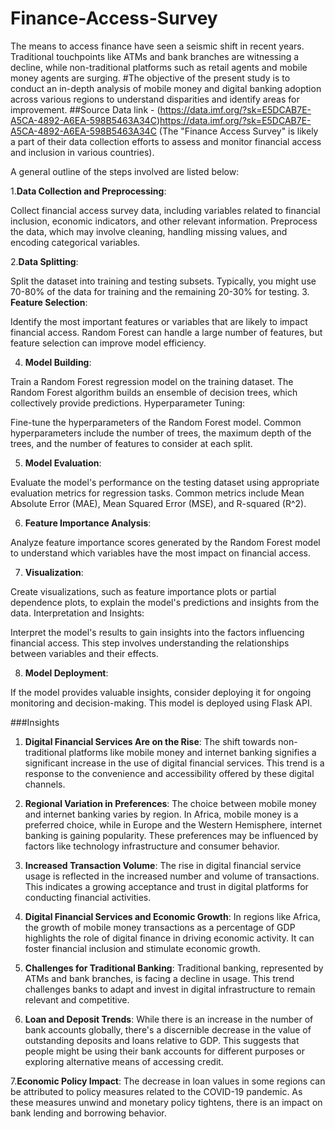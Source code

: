 # Finance-Access-Survey
The means to access finance have seen a seismic shift in recent years. Traditional touchpoints like ATMs and bank branches are witnessing a decline, while non-traditional platforms such as retail agents and mobile money agents are surging. 
#The objective of the present study is to conduct an in-depth analysis of mobile money and digital banking adoption across various regions to understand disparities and identify areas for improvement.
##Source Data link - (https://data.imf.org/?sk=E5DCAB7E-A5CA-4892-A6EA-598B5463A34C)https://data.imf.org/?sk=E5DCAB7E-A5CA-4892-A6EA-598B5463A34C (The "Finance Access Survey" is likely a part of their data collection efforts to assess and monitor financial access and inclusion in various countries). 

A general outline of the steps involved are listed below:

1.**Data Collection and Preprocessing**:

Collect financial access survey data, including variables related to financial inclusion, economic indicators, and other relevant information.
Preprocess the data, which may involve cleaning, handling missing values, and encoding categorical variables.

2.**Data Splitting**:

Split the dataset into training and testing subsets. Typically, you might use 70-80% of the data for training and the remaining 20-30% for testing.
3. **Feature Selection**:

Identify the most important features or variables that are likely to impact financial access. Random Forest can handle a large number of features, but feature selection can improve model efficiency.

4. **Model Building**:

Train a Random Forest regression model on the training dataset. The Random Forest algorithm builds an ensemble of decision trees, which collectively provide predictions.
Hyperparameter Tuning:

Fine-tune the hyperparameters of the Random Forest model. Common hyperparameters include the number of trees, the maximum depth of the trees, and the number of features to consider at each split.

5. **Model Evaluation**:

Evaluate the model's performance on the testing dataset using appropriate evaluation metrics for regression tasks. Common metrics include Mean Absolute Error (MAE), Mean Squared Error (MSE), and R-squared (R^2).

6. **Feature Importance Analysis**:

Analyze feature importance scores generated by the Random Forest model to understand which variables have the most impact on financial access.

7. **Visualization**:

Create visualizations, such as feature importance plots or partial dependence plots, to explain the model's predictions and insights from the data.
Interpretation and Insights:

Interpret the model's results to gain insights into the factors influencing financial access. This step involves understanding the relationships between variables and their effects.

8. **Model Deployment**: 

If the model provides valuable insights, consider deploying it for ongoing monitoring and decision-making. This model is deployed using Flask API.


###Insights

1. **Digital Financial Services Are on the Rise**: The shift towards non-traditional platforms like mobile money and internet banking signifies a significant increase in the use of digital financial services. This trend is a response to the convenience and accessibility offered by these digital channels.

2. **Regional Variation in Preferences**: The choice between mobile money and internet banking varies by region. In Africa, mobile money is a preferred choice, while in Europe and the Western Hemisphere, internet banking is gaining popularity. These preferences may be influenced by factors like technology infrastructure and consumer behavior.

3. **Increased Transaction Volume**: The rise in digital financial service usage is reflected in the increased number and volume of transactions. This indicates a growing acceptance and trust in digital platforms for conducting financial activities.

4. **Digital Financial Services and Economic Growth**: In regions like Africa, the growth of mobile money transactions as a percentage of GDP highlights the role of digital finance in driving economic activity. It can foster financial inclusion and stimulate economic growth.

5. **Challenges for Traditional Banking**: Traditional banking, represented by ATMs and bank branches, is facing a decline in usage. This trend challenges banks to adapt and invest in digital infrastructure to remain relevant and competitive.

6. **Loan and Deposit Trends**: While there is an increase in the number of bank accounts globally, there's a discernible decrease in the value of outstanding deposits and loans relative to GDP. This suggests that people might be using their bank accounts for different purposes or exploring alternative means of accessing credit.

7.**Economic Policy Impact**: The decrease in loan values in some regions can be attributed to policy measures related to the COVID-19 pandemic. As these measures unwind and monetary policy tightens, there is an impact on bank lending and borrowing behavior.







